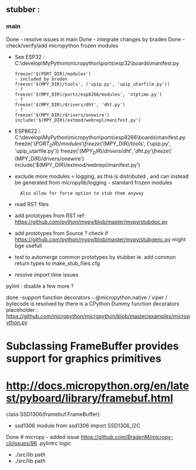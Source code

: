 ## stubber : 
###  main 

Done - resolve issues in main
Done - integrate changes by braden
Done - check/verify/add micropython frozen modules 

  - See ESP32 : C:\develop\MyPython\micropython\ports\esp32\boards\manifest.py

        freeze('$(PORT_DIR)/modules')                                       - included by braden 
        freeze('$(MPY_DIR)/tools', ('upip.py', 'upip_utarfile.py'))         - ?
        freeze('$(MPY_DIR)/ports/esp8266/modules', 'ntptime.py')            - ?
        freeze('$(MPY_DIR)/drivers/dht', 'dht.py')                          - ?
        freeze('$(MPY_DIR)/drivers/onewire')
        include('$(MPY_DIR)/extmod/webrepl/manifest.py')

- ESP8622 : C:\develop\MyPython\micropython\ports\esp8266\boards\manifest.py
        freeze('$(PORT_DIR)/modules')
        freeze('$(MPY_DIR)/tools', ('upip.py', 'upip_utarfile.py'))
        freeze('$(MPY_DIR)/drivers/dht', 'dht.py')
        freeze('$(MPY_DIR)/drivers/onewire')
        include('$(MPY_DIR)/extmod/webrepl/manifest.py')

- exclude more modules 
        = logging, as this is distributed , and can instead be generated from micropylib/logging
        - standard frozen modules 

        Also allow for force option to stub them anyway



- read RST files 

- add prototypes from RST 
        ref: https://github.com/python/mypy/blob/master/mypy/stubdoc.py

- add prototypes from Source ? 
        check if https://github.com/python/mypy/blob/master/mypy/stubgenc.py
        might bge usefull

- test to automerge common prototypes by stubber
        ie. add common return types to make_stub_files.cfg

- resolve import time issues 

pylint : disable a few more ?

done -support function decorators 
        - @micropython.native / viper / bytecode
        is resolved by
        there is a CPython Dummy function decorators placeholder : https://github.com/micropython/micropython/blob/master/examples/micropython.py


# Subclassing FrameBuffer provides support for graphics primitives
# http://docs.micropython.org/en/latest/pyboard/library/framebuf.html
class SSD1306(framebuf.FrameBuffer):
- ssd1306 module
    from ssd1306 import  SSD1306_I2C


Done # micropy - added issue https://github.com/BradenM/micropy-cli/issues/96
.pylintrc logic 
- ./src/lib path 
- ./src/lib path 









